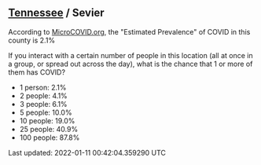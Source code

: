 
## [Tennessee](/united-states/tennessee) / Sevier

According to [MicroCOVID.org](http://microcovid.org),
the "Estimated Prevalence" of COVID in this county is 2.1%

If you interact with a certain number of people in this location
(all at once in a group, or spread out across the day), what is the chance that
1 or more of them has COVID?

- 1 person: 2.1%
- 2 people: 4.1%
- 3 people: 6.1%
- 5 people: 10.0%
- 10 people: 19.0%
- 25 people: 40.9%
- 100 people: 87.8%

Last updated: 2022-01-11 00:42:04.359290 UTC
